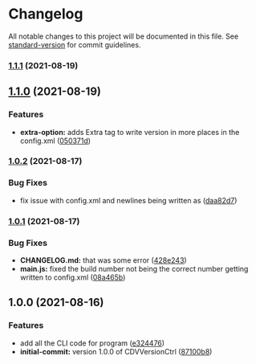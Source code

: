 # Changelog

All notable changes to this project will be documented in this file. See [standard-version](https://github.com/conventional-changelog/standard-version) for commit guidelines.

### [1.1.1](https://github.com/lilmnm-kamikaze-/Cordova-Version-Control/compare/v1.1.0...v1.1.1) (2021-08-19)

## [1.1.0](https://github.com/lilmnm-kamikaze-/Cordova-Version-Control/compare/v1.0.2...v1.1.0) (2021-08-19)


### Features

* **extra-option:** adds Extra tag to write version in more places in the config.xml ([050371d](https://github.com/lilmnm-kamikaze-/Cordova-Version-Control/commit/050371d767313211729fc813c318f1ac8fedebc6))

### [1.0.2](https://github.com/lilmnm-kamikaze-/Cordova-Version-Control/compare/v1.0.1...v1.0.2) (2021-08-17)


### Bug Fixes

* fix issue with config.xml and newlines being written as &#xD; ([daa82d7](https://github.com/lilmnm-kamikaze-/Cordova-Version-Control/commit/daa82d7c41a4800b206fec112db1bddb6f141656))

### [1.0.1](https://github.com/lilmnm-kamikaze-/Cordova-Version-Control/compare/v1.0.0...v1.0.1) (2021-08-17)


### Bug Fixes

* **CHANGELOG.md:** that was some error ([428e243](https://github.com/lilmnm-kamikaze-/Cordova-Version-Control/commit/428e243ac25f4316daa5b8b2c2a6fccbafd0aba1))
* **main.js:** fixed the build number not being the correct number getting written to config.xml ([08a465b](https://github.com/lilmnm-kamikaze-/Cordova-Version-Control/commit/08a465bcb94f22bda329c710457252a474a89c98))

## 1.0.0 (2021-08-16)


### Features

* add all the CLI code for program ([e324476](https://github.com/lilmnm-kamikaze-/Cordova-Version-Control/commit/e324476b9f77260e89fb6b3ae4f5df628b877479))
* **initial-commit:** version 1.0.0 of CDVVersionCtrl ([87100b8](https://github.com/lilmnm-kamikaze-/Cordova-Version-Control/commit/87100b8ab1420a6d76668225c376696c3b62efa3))